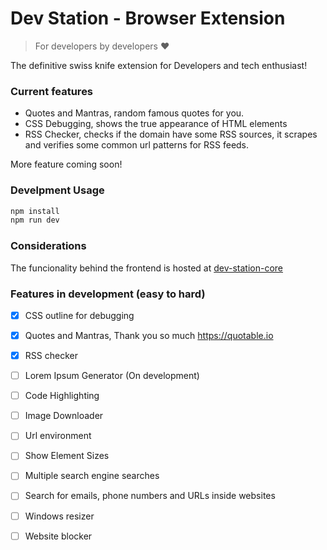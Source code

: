 # Dev Station - Browser Extension

> For developers by developers ❤️

The definitive swiss knife extension for Developers and tech enthusiast!

### Current features
* Quotes and Mantras, random famous quotes for you.
* CSS Debugging, shows the true appearance of HTML elements
* RSS Checker, checks if the domain have some RSS sources, it scrapes and verifies some common url patterns for RSS feeds.

More feature coming soon!

### Develpment Usage
```sh
npm install 
npm run dev
```

### Considerations 
The funcionality behind the frontend is hosted at [dev-station-core](https://github.com/cr0wg4n/dev-station-core)

### Features in development (easy to hard)
- [x] CSS outline for debugging
- [x] Quotes and Mantras, Thank you so much https://quotable.io
- [x] RSS checker
- [ ] Lorem Ipsum Generator (On development)
- [ ] Code Highlighting
- [ ] Image Downloader
- [ ] Url environment
- [ ] Show Element Sizes
- [ ] Multiple search engine searches
- [ ] Search for emails, phone numbers and URLs inside websites
- [ ] Windows resizer
- [ ] Website blocker

